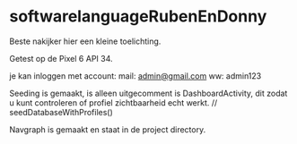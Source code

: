 # softwarelanguageRubenEnDonny

Beste nakijker hier een kleine toelichting.

Getest op de Pixel 6 API 34.

je kan inloggen met account:
mail: admin@gmail.com
ww: admin123

Seeding is gemaakt, is alleen uitgecomment is DashboardActivity, dit zodat u kunt controleren
of profiel zichtbaarheid echt werkt.
//        seedDatabaseWithProfiles()

Navgraph is gemaakt en staat in de project directory.


